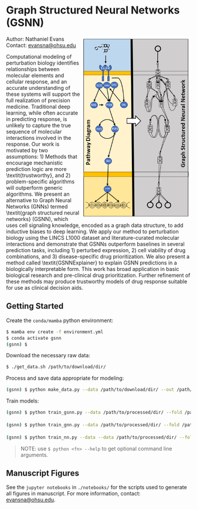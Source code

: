 # Graph Structured Neural Networks (GSNN)

<img align="right" src="./extdata/GSNN_summary.png" width="300">

Author: Nathaniel Evans   
Contact: evansna@ohsu.edu

Computational modeling of perturbation biology identifies relationships between molecular elements and cellular response, and an accurate understanding of these systems will support the full realization of precision medicine. Traditional deep learning, while often accurate in predicting response, is unlikely to capture the true sequence of molecular interactions involved in the response. Our work is motivated by two assumptions: 1) Methods that encourage mechanistic prediction logic are more \textit{trustworthy}, and 2) problem-specific algorithms will outperform generic algorithms. We present an alternative to Graph Neural Networks (GNNs) termed \textit{graph structured neural networks} (GSNN), which uses cell signaling knowledge, encoded as a graph data structure, to add inductive biases to deep learning. We apply our method to perturbation biology using the LINCS L1000 dataset and literature-curated molecular interactions and demonstrate that GSNNs outperform baselines in several prediction tasks, including 1) perturbed expression, 2) cell viability of drug combinations, and 3) disease-specific drug prioritization. We also present a method called \textit{GSNNExplainer} to explain GSNN predictions in a biologically interpretable form. This work has broad application in basic biological research and pre-clinical drug prioritization. Further refinement of these methods may produce trustworthy models of drug response suitable for use as clinical decision aids.

## Getting Started

Create the `conda/mamba` python environment: 
```bash 
$ mamba env create -f environment.yml 
$ conda activate gsnn 
(gsnn) $
```

Download the necessary raw data: 
```bash 
$ ./get_data.sh /path/to/download/dir/
```

Process and save data appropriate for modeling: 
```bash 
(gsnn) $ python make_data.py --data /path/to/download/dir/ --out /path/to/processed/dir/ --pathways R-HSA-9006934 --feature_space landmark best-inferred --targetome_targets
```

Train models: 
```bash 
(gsnn) $ python train_gsnn.py --data /path/to/processed/dir/ --fold /path/to/data/partitions/dir/ --out /path/to/output/ 

(gsnn) $ python train_gnn.py --data /path/to/processed/dir/ --fold /path/to/data/partitions/dir/ --out /path/to/output/ 

(gsnn) $ python train_nn.py --data --data /path/to/processed/dir/ --fold /path/to/data/partitions/dir/ --out /path/to/output/
```

> NOTE: use ```$ python <fn> --help``` to get optional command line arguments. 

## Manuscript Figures 

See the `jupyter notebooks` in `./notebooks/` for the scripts used to generate all figures in manuscript. For more information, contact: evansna@ohsu.edu. 